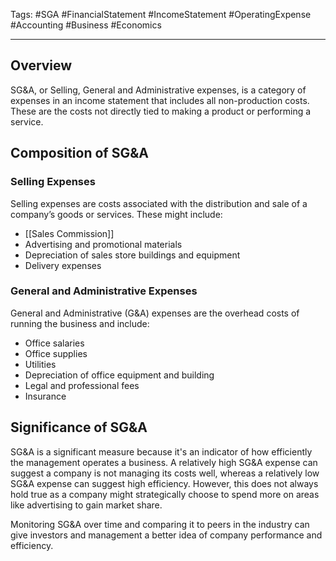 Tags: #SGA #FinancialStatement #IncomeStatement #OperatingExpense #Accounting #Business #Economics

---

## Overview

SG&A, or Selling, General and Administrative expenses, is a category of expenses in an income statement that includes all non-production costs. These are the costs not directly tied to making a product or performing a service.

## Composition of SG&A

### Selling Expenses

Selling expenses are costs associated with the distribution and sale of a company’s goods or services. These might include:

- [[Sales Commission]]
- Advertising and promotional materials
- Depreciation of sales store buildings and equipment
- Delivery expenses

### General and Administrative Expenses

General and Administrative (G&A) expenses are the overhead costs of running the business and include:

- Office salaries
- Office supplies
- Utilities
- Depreciation of office equipment and building
- Legal and professional fees
- Insurance

## Significance of SG&A

SG&A is a significant measure because it's an indicator of how efficiently the management operates a business. A relatively high SG&A expense can suggest a company is not managing its costs well, whereas a relatively low SG&A expense can suggest high efficiency. However, this does not always hold true as a company might strategically choose to spend more on areas like advertising to gain market share.

Monitoring SG&A over time and comparing it to peers in the industry can give investors and management a better idea of company performance and efficiency.
